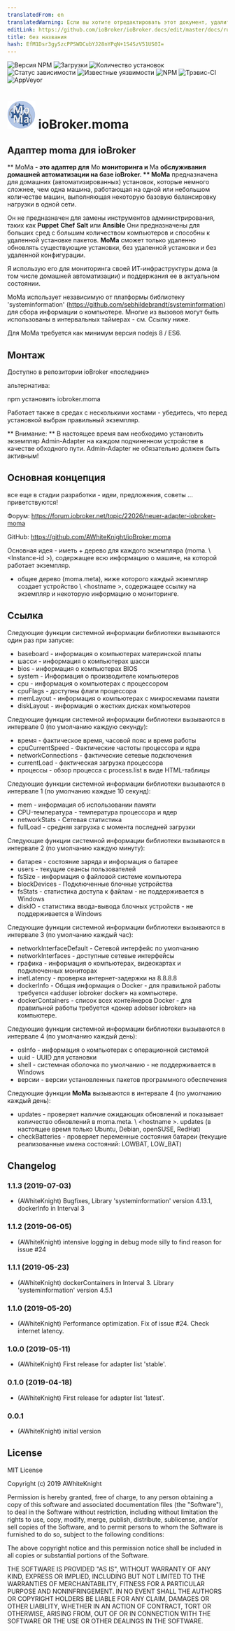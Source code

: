```yaml
---
translatedFrom: en
translatedWarning: Если вы хотите отредактировать этот документ, удалите поле «translationFrom», в противном случае этот документ будет снова автоматически переведен
editLink: https://github.com/ioBroker/ioBroker.docs/edit/master/docs/ru/adapterref/iobroker.moma/README.md
title: без названия
hash: EfM1Dsr3gySzcPPSWDCubYJ28nYPqN+1S4SzV51US0I=
---
```

![Версия NPM](http://img.shields.io/npm/v/iobroker.moma.svg)
![Загрузки](https://img.shields.io/npm/dm/iobroker.moma.svg)
![Количество установок](http://iobroker.live/badges/moma-stable.svg)
![Статус зависимости](https://img.shields.io/david/AWhiteKnight/iobroker.moma.svg)
![Известные уязвимости](https://snyk.io/test/github/AWhiteKnight/ioBroker.moma/badge.svg)
![NPM](https://nodei.co/npm/iobroker.moma.png?downloads=true)
![Трэвис-CI](http://img.shields.io/travis/AWhiteKnight/ioBroker.moma/master.svg)
![AppVeyor](https://ci.appveyor.com/api/projects/status/github/AWhiteKnight/ioBroker.moma?branch=master&svg=true)

<h1><img src="admin/moma.png" width="64"/> ioBroker.moma </h1>

## Адаптер moma для ioBroker
** MoMa **- это адаптер для** Mo **мониторинга и** Ma **обслуживания домашней автоматизации на базе ioBroker.
** MoMa** предназначена для домашних (автоматизированных) установок, которые немного сложнее, чем одна машина, работающая на одной или небольшом количестве машин, выполняющая некоторую базовую балансировку нагрузки в одной сети.

Он не предназначен для замены инструментов администрирования, таких как **Puppet** **Chef** **Salt** или **Ansible** Они предназначены для больших сред с большим количеством компьютеров и способны к удаленной установке пакетов. **MoMa** сможет только удаленно обновлять существующие установки, без удаленной установки и без удаленной конфигурации.

Я использую его для мониторинга своей ИТ-инфраструктуры дома (в том числе домашней автоматизации) и поддержания ее в актуальном состоянии.

MoMa использует независимую от платформы библиотеку 'systeminformation' (https://github.com/sebhildebrandt/systeminformation) для сбора информации о компьютере. Многие из вызовов могут быть использованы в интервальных таймерах - см. Ссылку ниже.

Для MoMa требуется как минимум версия nodejs 8 / ES6.

## Монтаж
Доступно в репозитории ioBroker «последние»

альтернатива:

npm установить iobroker.moma

Работает также в средах с несколькими хостами - убедитесь, что перед установкой выбран правильный экземпляр.

** Внимание: ** В настоящее время вам необходимо установить экземпляр Admin-Adapter на каждом подчиненном устройстве в качестве обходного пути.
Admin-Adapter не обязательно должен быть активным!

## Основная концепция
все еще в стадии разработки - идеи, предложения, советы ... приветствуются!

Форум: https://forum.iobroker.net/topic/22026/neuer-adapter-iobroker-moma

GitHub: https://github.com/AWhiteKnight/ioBroker.moma

Основная идея - иметь + дерево для каждого экземпляра (moma. \ <Instance-id \>), содержащее всю информацию о машине, на которой работает экземпляр.
+ общее дерево (moma.meta), ниже которого каждый экземпляр создает устройство \ <hostname \>, содержащее ссылку на экземпляр и некоторую информацию о мониторинге.

## Ссылка
Следующие функции системной информации библиотеки вызываются один раз при запуске:

* baseboard - информация о компьютерах материнской платы
* шасси - информация о компьютерах шасси
* bios - информация о компьютерах BIOS
* system - Информация о производителе компьютеров
* cpu - информация о компьютерах с процессором
* cpuFlags - доступны флаги процессора
* memLayout - информация о компьютерах с микросхемами памяти
* diskLayout - информация о жестких дисках компьютеров

Следующие функции системной информации библиотеки вызываются в интервале 0 (по умолчанию каждую секунду):

* время - фактическое время, часовой пояс и время работы
* cpuCurrentSpeed - Фактические частоты процессора и ядра
* networkConnections - фактические сетевые подключения
* currentLoad - фактическая загрузка процессора
* процессы - обзор процесса с process.list в виде HTML-таблицы

Следующие функции системной информации библиотеки вызываются в интервале 1 (по умолчанию каждые 10 секунд):

* mem - информация об использовании памяти
* CPU-температура - температура процессора и ядер
* networkStats - Сетевая статистика
* fullLoad - средняя загрузка с момента последней загрузки

Следующие функции системной информации библиотеки вызываются в интервале 2 (по умолчанию каждую минуту):

* батарея - состояние заряда и информация о батарее
* users - текущие сеансы пользователей
* fsSize - информация о файловой системе компьютера
* blockDevices - Подключенные блочные устройства
* fsStats - статистика доступа к файлам - не поддерживается в Windows
* diskIO - статистика ввода-вывода блочных устройств - не поддерживается в Windows

Следующие функции системной информации библиотеки вызываются в интервале 3 (по умолчанию каждый час):

* networkInterfaceDefault - Сетевой интерфейс по умолчанию
* networkInterfaces - доступные сетевые интерфейсы
* графика - информация о компьютерах, видеокартах и подключенных мониторах
* inetLatency - проверка интернет-задержки на 8.8.8.8
* dockerInfo - Общая информация о Docker - для правильной работы требуется «adduser iobroker docker» на компьютере.
* dockerContainers - список всех контейнеров Docker - для правильной работы требуется «докер adobser iobroker» на компьютере.

Следующие функции системной информации библиотеки вызываются в интервале 4 (по умолчанию каждый день):

* osInfo - информация о компьютерах с операционной системой
* uuid - UUID для установки
* shell - системная оболочка по умолчанию - не поддерживается в Windows
* версии - версии установленных пакетов программного обеспечения

Следующие функции **MoMa** вызываются в интервале 4 (по умолчанию каждый день):

* updates - проверяет наличие ожидающих обновлений и показывает количество обновлений в moma.meta. \ <hostname \>. updates (в настоящее время только Ubuntu, Debian, openSUSE, RedHat)
* checkBatteries - проверяет переменные состояния батареи (текущие реализованные имена состояний: LOWBAT, LOW_BAT)

## Changelog

### 1.1.3 (2019-07-03)
* (AWhiteKnight) Bugfixes, Library 'systeminformation' version 4.13.1, dockerInfo in Interval 3

### 1.1.2 (2019-06-05)
* (AWhiteKnight) intensive logging in debug mode silly to find reason for issue #24

### 1.1.1 (2019-05-23)
* (AWhiteKnight) dockerContainers in Interval 3. Library 'systeminformation' version 4.5.1

### 1.1.0 (2019-05-20)
* (AWhiteKnight) Performance optimization. Fix of issue #24. Check internet latency.

### 1.0.0 (2019-05-11)
* (AWhiteKnight) First release for adapter list 'stable'.

### 0.1.0 (2019-04-18)
* (AWhiteKnight) First release for adapter list 'latest'.

### 0.0.1
* (AWhiteKnight) initial version

## License
MIT License

Copyright (c) 2019 AWhiteKnight

Permission is hereby granted, free of charge, to any person obtaining a copy
of this software and associated documentation files (the "Software"), to deal
in the Software without restriction, including without limitation the rights
to use, copy, modify, merge, publish, distribute, sublicense, and/or sell
copies of the Software, and to permit persons to whom the Software is
furnished to do so, subject to the following conditions:

The above copyright notice and this permission notice shall be included in all
copies or substantial portions of the Software.

THE SOFTWARE IS PROVIDED "AS IS", WITHOUT WARRANTY OF ANY KIND, EXPRESS OR
IMPLIED, INCLUDING BUT NOT LIMITED TO THE WARRANTIES OF MERCHANTABILITY,
FITNESS FOR A PARTICULAR PURPOSE AND NONINFRINGEMENT. IN NO EVENT SHALL THE
AUTHORS OR COPYRIGHT HOLDERS BE LIABLE FOR ANY CLAIM, DAMAGES OR OTHER
LIABILITY, WHETHER IN AN ACTION OF CONTRACT, TORT OR OTHERWISE, ARISING FROM,
OUT OF OR IN CONNECTION WITH THE SOFTWARE OR THE USE OR OTHER DEALINGS IN THE
SOFTWARE.